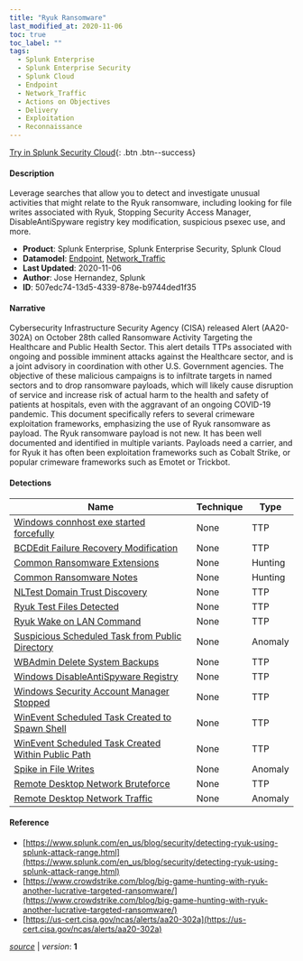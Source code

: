 ```yaml
---
title: "Ryuk Ransomware"
last_modified_at: 2020-11-06
toc: true
toc_label: ""
tags:
  - Splunk Enterprise
  - Splunk Enterprise Security
  - Splunk Cloud
  - Endpoint
  - Network_Traffic
  - Actions on Objectives
  - Delivery
  - Exploitation
  - Reconnaissance
---
```


[Try in Splunk Security Cloud](https://www.splunk.com/en_us/cyber-security.html){: .btn .btn--success}

#### Description

Leverage searches that allow you to detect and investigate unusual activities that might relate to the Ryuk ransomware, including looking for file writes associated with Ryuk, Stopping Security Access Manager, DisableAntiSpyware registry key modification, suspicious psexec use, and more.

- **Product**: Splunk Enterprise, Splunk Enterprise Security, Splunk Cloud
- **Datamodel**: [Endpoint](https://docs.splunk.com/Documentation/CIM/latest/User/Endpoint), [Network_Traffic](https://docs.splunk.com/Documentation/CIM/latest/User/NetworkTraffic)
- **Last Updated**: 2020-11-06
- **Author**: Jose Hernandez, Splunk
- **ID**: 507edc74-13d5-4339-878e-b9744ded1f35

#### Narrative

Cybersecurity Infrastructure Security Agency (CISA) released Alert (AA20-302A) on October 28th called Ransomware Activity Targeting the Healthcare and Public Health Sector. This alert details TTPs associated with ongoing and possible imminent attacks against the Healthcare sector, and is a joint advisory in coordination with other U.S. Government agencies. The objective of these malicious campaigns is to infiltrate targets in named sectors and to drop ransomware payloads, which will likely cause disruption of service and increase risk of actual harm to the health and safety of patients at hospitals, even with the aggravant of an ongoing COVID-19 pandemic. This document specifically refers to several crimeware exploitation frameworks, emphasizing the use of Ryuk ransomware as payload. The Ryuk ransomware payload is not new. It has been well documented and identified in multiple variants. Payloads need a carrier, and for Ryuk it has often been exploitation frameworks such as Cobalt Strike, or popular crimeware frameworks such as Emotet or Trickbot.

#### Detections

| Name        | Technique   | Type         |
| ----------- | ----------- |--------------|
| [Windows connhost exe started forcefully](/deprecated/windows_connhost_exe_started_forcefully/) | None| TTP |
| [BCDEdit Failure Recovery Modification](/endpoint/bcdedit_failure_recovery_modification/) | None| TTP |
| [Common Ransomware Extensions](/endpoint/common_ransomware_extensions/) | None| Hunting |
| [Common Ransomware Notes](/endpoint/common_ransomware_notes/) | None| Hunting |
| [NLTest Domain Trust Discovery](/endpoint/nltest_domain_trust_discovery/) | None| TTP |
| [Ryuk Test Files Detected](/endpoint/ryuk_test_files_detected/) | None| TTP |
| [Ryuk Wake on LAN Command](/endpoint/ryuk_wake_on_lan_command/) | None| TTP |
| [Suspicious Scheduled Task from Public Directory](/endpoint/suspicious_scheduled_task_from_public_directory/) | None| Anomaly |
| [WBAdmin Delete System Backups](/endpoint/wbadmin_delete_system_backups/) | None| TTP |
| [Windows DisableAntiSpyware Registry](/endpoint/windows_disableantispyware_registry/) | None| TTP |
| [Windows Security Account Manager Stopped](/endpoint/windows_security_account_manager_stopped/) | None| TTP |
| [WinEvent Scheduled Task Created to Spawn Shell](/endpoint/winevent_scheduled_task_created_to_spawn_shell/) | None| TTP |
| [WinEvent Scheduled Task Created Within Public Path](/endpoint/winevent_scheduled_task_created_within_public_path/) | None| TTP |
| [Spike in File Writes](/endpoint/spike_in_file_writes/) | None| Anomaly |
| [Remote Desktop Network Bruteforce](/network/remote_desktop_network_bruteforce/) | None| TTP |
| [Remote Desktop Network Traffic](/network/remote_desktop_network_traffic/) | None| Anomaly |

#### Reference

* [https://www.splunk.com/en_us/blog/security/detecting-ryuk-using-splunk-attack-range.html](https://www.splunk.com/en_us/blog/security/detecting-ryuk-using-splunk-attack-range.html)
* [https://www.crowdstrike.com/blog/big-game-hunting-with-ryuk-another-lucrative-targeted-ransomware/](https://www.crowdstrike.com/blog/big-game-hunting-with-ryuk-another-lucrative-targeted-ransomware/)
* [https://us-cert.cisa.gov/ncas/alerts/aa20-302a](https://us-cert.cisa.gov/ncas/alerts/aa20-302a)



[*source*](https://github.com/splunk/security_content/tree/develop/stories/ryuk_ransomware.yml) \| *version*: **1**